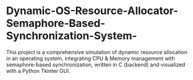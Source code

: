 # Dynamic-OS-Resource-Allocator-Semaphore-Based-Synchronization-System-
This project is a comprehensive simulation of dynamic resource allocation in an operating system, integrating CPU &amp; Memory management with semaphore-based synchronization, written in C (backend) and visualized with a Python Tkinter GUI. 
